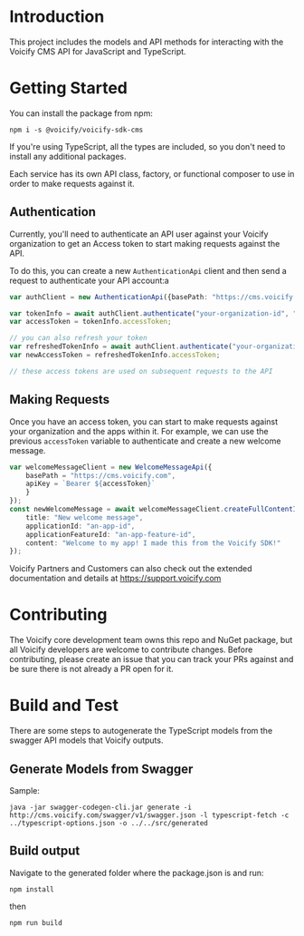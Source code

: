# Introduction 
This project includes the models and API methods for interacting with the Voicify CMS API for JavaScript and TypeScript.

# Getting Started

You can install the package from npm:

```
npm i -s @voicify/voicify-sdk-cms
```

If you're using TypeScript, all the types are included, so you don't need to install any additional packages.


Each service has its own API class, factory, or functional composer to use in order to make requests against it. 

## Authentication

Currently, you'll need to authenticate an API user against your Voicify organization to get an Access token to start making requests against the API.

To do this, you can create a new `AuthenticationApi` client and then send a request to authenticate your API account:a

```typeScript
var authClient = new AuthenticationApi({basePath: "https://cms.voicify.com"});

var tokenInfo = await authClient.authenticate("your-organization-id", "your-organization-secret", "password", "your-api-user-name", "your-api-user-password");
var accessToken = tokenInfo.accessToken;

// you can also refresh your token
var refreshedTokenInfo = await authClient.authenticate("your-organization-id", "your-organization-secret", "refresh_token", "your-api-user-name", null, "your-refresh-token");
var newAccessToken = refreshedTokenInfo.accessToken;

// these access tokens are used on subsequent requests to the API

```

## Making Requests

Once you have an access token, you can start to make requests against your organization and the apps within it. For example, we can use the previous `accessToken` variable to authenticate and create a new welcome message.

```typeScript
var welcomeMessageClient = new WelcomeMessageApi({
    basePath = "https://cms.voicify.com",
    apiKey = `Bearer ${accessToken}` 
    }
});
const newWelcomeMessage = await welcomeMessageClient.createFullContentItem({
    title: "New welcome message",
    applicationId: "an-app-id",
    applicationFeatureId: "an-app-feature-id",
    content: "Welcome to my app! I made this from the Voicify SDK!"
});
```

Voicify Partners and Customers can also check out the extended documentation and details at https://support.voicify.com

# Contributing

The Voicify core development team owns this repo and NuGet package, but all Voicify developers are welcome to contribute changes. Before contributing, please create an issue that you can track your PRs against and be sure there is not already a PR open for it.

# Build and Test
There are some steps to autogenerate the TypeScript models from the swagger API models that Voicify outputs.

## Generate Models from Swagger

Sample:

```
java -jar swagger-codegen-cli.jar generate -i http://cms.voicify.com/swagger/v1/swagger.json -l typescript-fetch -c ../typescript-options.json -o ../../src/generated
```

## Build output

Navigate to the generated folder where the package.json is and run:

```
npm install
```

then

```
npm run build
```

